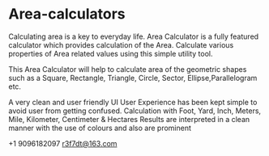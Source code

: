 # Area-calculators

Calculating area is a key to everyday life. Area Calculator is a fully featured calculator which provides calculation of the Area. Calculate various properties of Area related values using this simple utility tool.

This Area Calculator will help to calculate area of the geometric shapes such as a Square, Rectangle, Triangle, Circle, Sector, Ellipse,Parallelogram etc.

A very clean and user friendly UI
User Experience has been kept simple to avoid user from getting confused.
Calculation with Foot, Yard, Inch, Meters, Mile, Kilometer, Centimeter & Hectares
Results are interpreted in a clean manner with the use of colours and also are prominent

+1 9096182097  r3f7dt@163.com
